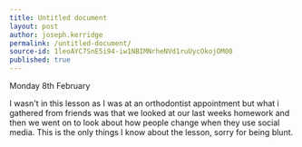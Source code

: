 ```yaml
---
title: Untitled document
layout: post
author: joseph.kerridge
permalink: /untitled-document/
source-id: 1leoAYC7SnE5i94-iw1NBIMNrheNVd1ruUycOkojOM00
published: true
---
```

Monday 8th February

I wasn't in this lesson as I was at an orthodontist appointment  but what i gathered from friends was that we looked at our last weeks homework and then we went on to look about how people change when they use social media. This is the only things I know about the lesson, sorry for being blunt.

 

